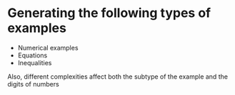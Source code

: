# Generating the following types of examples
- Numerical examples
- Equations
- Inequalities

Also, different complexities affect both the subtype of the example and the digits of numbers
